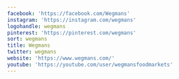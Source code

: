 ```yaml
---
facebook: 'https://facebook.com/Wegmans'
instagram: 'https://instagram.com/wegmans'
logohandle: wegmans
pinterest: 'https://pinterest.com/wegmans'
sort: wegmans
title: Wegmans
twitter: wegmans
website: 'https://www.wegmans.com/'
youtube: 'https://youtube.com/user/wegmansfoodmarkets'
---
```

